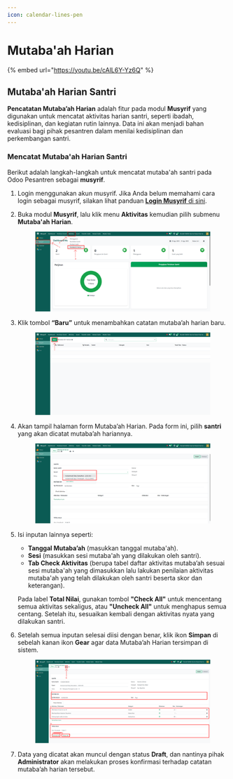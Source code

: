 ```yaml
---
icon: calendar-lines-pen
---
```


# Mutaba'ah Harian

{% embed url="https://youtu.be/cAlL6Y-Yz6Q" %}

## Mutaba'ah Harian Santri

**Pencatatan Mutaba’ah Harian** adalah fitur pada modul **Musyrif** yang digunakan untuk mencatat aktivitas harian santri, seperti ibadah, kedisiplinan, dan kegiatan rutin lainnya. Data ini akan menjadi bahan evaluasi bagi pihak pesantren dalam menilai kedisiplinan dan perkembangan santri.

### Mencatat Mutaba'ah Harian Santri

Berikut adalah langkah-langkah untuk mencatat mutaba'ah santri pada Odoo Pesantren sebagai **musyrif**.

1. Login menggunakan akun musyrif. Jika Anda belum memahami cara login sebagai musyrif, silakan lihat panduan [**Login Musyrif** di sini](../../../setup-and-konfigurasi/panduan-login/login-musyrif.md).
2.  Buka modul **Musyrif**, lalu klik menu **Aktivitas** kemudian pilih submenu **Mutaba'ah Harian**.

    <figure><img src="../../../.gitbook/assets/images-396.png" alt=""><figcaption></figcaption></figure>


3.  Klik tombol **“Baru”** untuk menambahkan catatan mutaba’ah harian baru.

    <figure><img src="../../../.gitbook/assets/images-397.png" alt=""><figcaption></figcaption></figure>


4.  Akan tampil halaman form Mutaba’ah Harian. Pada form ini, pilih **santri** yang akan dicatat mutaba’ah hariannya.

    <figure><img src="../../../.gitbook/assets/images-398.png" alt=""><figcaption></figcaption></figure>


5.  Isi inputan lainnya seperti:

    * **Tanggal Mutaba’ah** (masukkan tanggal mutaba'ah).
    * **Sesi** (masukkan sesi mutaba'ah yang dilakukan oleh santri).
    * **Tab Check Aktivitas** (berupa tabel daftar aktivitas mutaba’ah sesuai sesi mutaba'ah yang dimasukkan lalu lakukan penilaian aktivitas mutaba'ah yang telah dilakukan oleh santri beserta skor dan keterangan).

    Pada label **Total Nilai**, gunakan tombol **"Check All"** untuk mencentang semua aktivitas sekaligus, atau **"Uncheck All"** untuk menghapus semua centang. Setelah itu, sesuaikan kembali dengan aktivitas nyata yang dilakukan santri.&#x20;
6.  Setelah semua inputan selesai diisi dengan benar, klik ikon **Simpan** di sebelah kanan ikon **Gear** agar data Mutaba’ah Harian tersimpan di sistem.

    <figure><img src="../../../.gitbook/assets/images-399.png" alt=""><figcaption></figcaption></figure>


7. Data yang dicatat akan muncul dengan status **Draft**, dan nantinya pihak **Administrator** akan melakukan proses konfirmasi terhadap catatan mutaba’ah harian tersebut.
